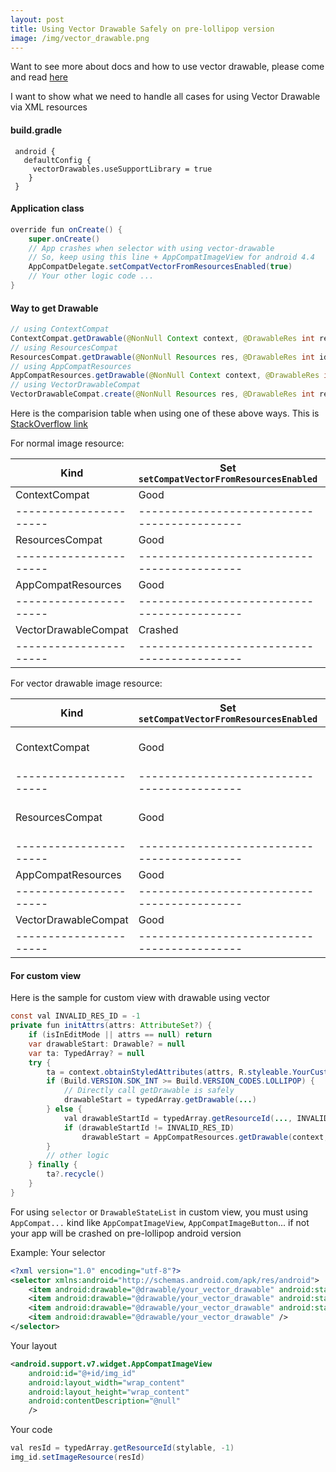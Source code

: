 ```yaml
---
layout: post
title: Using Vector Drawable Safely on pre-lollipop version
image: /img/vector_drawable.png
---
```


Want to see more about docs and how to use vector drawable, please come and read [here](https://developer.android.com/guide/topics/graphics/vector-drawable-resources)

I want to show what we need to handle all cases for using Vector Drawable via XML resources

#### build.gradle
```DSL
 android {
   defaultConfig {
     vectorDrawables.useSupportLibrary = true
    }
 }
```
#### Application class

```Java
override fun onCreate() {
    super.onCreate()
    // App crashes when selector with using vector-drawable
    // So, keep using this line + AppCompatImageView for android 4.4
    AppCompatDelegate.setCompatVectorFromResourcesEnabled(true)
    // Your other logic code ...
}
```

#### Way to get Drawable

```Java
// using ContextCompat
ContextCompat.getDrawable(@NonNull Context context, @DrawableRes int resId)
// using ResourcesCompat
ResourcesCompat.getDrawable(@NonNull Resources res, @DrawableRes int id, @Nullable Theme theme)
// using AppCompatResources
AppCompatResources.getDrawable(@NonNull Context context, @DrawableRes int resId)
// using VectorDrawableCompat
VectorDrawableCompat.create(@NonNull Resources res, @DrawableRes int resId, @Nullable Theme theme)
```

Here is the comparision table when using one of these above ways. This is [StackOverflow link](https://stackoverflow.com/a/48237058/3682565)

For normal image resource:

|Kind                  | Set `setCompatVectorFromResourcesEnabled` | Not Set |
|----------------------|-------------------------------------------|---------|
|ContextCompat         | Good                                      |  Good   |
|----------------------|-------------------------------------------|---------|
|ResourcesCompat       | Good                                      |  Good   |
|----------------------|-------------------------------------------|---------|
|AppCompatResources    | Good                                      |  Good   |
|----------------------|-------------------------------------------|---------|
|VectorDrawableCompat  | Crashed                                   | Crashed |
|----------------------|-------------------------------------------|---------|

For vector drawable image resource:

|Kind                  | Set `setCompatVectorFromResourcesEnabled` | Not Set |
|----------------------|-------------------------------------------|---------|
|ContextCompat         | Good                      |  Crashed if API < 21    |
|----------------------|-------------------------------------------|---------|
|ResourcesCompat       | Good                      |  Crashed if API < 21    |
|----------------------|-------------------------------------------|---------|
|AppCompatResources    | Good                                      |  Good   |
|----------------------|-------------------------------------------|---------|
|VectorDrawableCompat  | Good                                      |  Good   |
|----------------------|-------------------------------------------|---------|

#### For custom view

Here is the sample for custom view with drawable using vector
```Java
const val INVALID_RES_ID = -1
private fun initAttrs(attrs: AttributeSet?) {
    if (isInEditMode || attrs == null) return
    var drawableStart: Drawable? = null
    var ta: TypedArray? = null
    try {
        ta = context.obtainStyledAttributes(attrs, R.styleable.YourCustomView)
        if (Build.VERSION.SDK_INT >= Build.VERSION_CODES.LOLLIPOP) {
            // Directly call getDrawable is safely
            drawableStart = typedArray.getDrawable(...)
        } else {
            val drawableStartId = typedArray.getResourceId(..., INVALID_RES_ID)
            if (drawableStartId != INVALID_RES_ID)
                drawableStart = AppCompatResources.getDrawable(context, drawableStartId)
        }
        // other logic
    } finally {
        ta?.recycle()
    }
}
```
For using `selector` or `DrawableStateList` in custom view, you must using `AppCompat...` kind like `AppCompatImageView`, `AppCompatImageButton`...
if not your app will be crashed on pre-lollipop android version

Example:
Your selector
```XML
<?xml version="1.0" encoding="utf-8"?>
<selector xmlns:android="http://schemas.android.com/apk/res/android">
    <item android:drawable="@drawable/your_vector_drawable" android:state_pressed="true" />
    <item android:drawable="@drawable/your_vector_drawable" android:state_enabled="true" />
    <item android:drawable="@drawable/your_vector_drawable" android:state_enabled="false" />
    <item android:drawable="@drawable/your_vector_drawable" />
</selector>
```
Your layout
```XML
<android.support.v7.widget.AppCompatImageView
    android:id="@+id/img_id"
    android:layout_width="wrap_content"
    android:layout_height="wrap_content"
    android:contentDescription="@null"
    />
```
Your code
```Java
val resId = typedArray.getResourceId(stylable, -1)
img_id.setImageResource(resId)
```